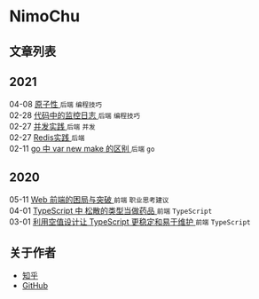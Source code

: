 # NimoChu

## 文章列表


<section id="posts" class="posts"><section id="archive" class="archive"><div class="collection-title">
            <h2 class="archive-year">2021</h2>
          </div>
        <div class="archive-post">
        <span class="archive-post-time">
          04-08
          </span>
        <span class="archive-post-title">
          <a href="https://nimo.fun/atomicity/" class="archive-post-link">
            原子性
          </a>
          <code class="home-tags">后端</code>
          <code class="home-tags">编程技巧</code>
          </span>
      </div>
    <div class="archive-post">
        <span class="archive-post-time">
          02-28
          </span>
        <span class="archive-post-title">
          <a href="https://nimo.fun/how_why_monitor_logs/" class="archive-post-link">
            代码中的监控日志
          </a>
          <code class="home-tags">后端</code>
          <code class="home-tags">编程技巧</code>
          </span>
      </div>
    <div class="archive-post">
        <span class="archive-post-time">
          02-27
          </span>
        <span class="archive-post-title">
          <a href="https://nimo.fun/concurrency_practice/" class="archive-post-link">
            并发实践
          </a>
          <code class="home-tags">后端</code>
          <code class="home-tags">并发</code>
          </span>
      </div>
    <div class="archive-post">
        <span class="archive-post-time">
          02-27
          </span>
        <span class="archive-post-title">
          <a href="https://nimo.fun/cache_practice/" class="archive-post-link">
            Redis实践
          </a>
          <code class="home-tags">后端</code>
          </span>
      </div>
    <div class="archive-post">
        <span class="archive-post-time">
          02-11
          </span>
        <span class="archive-post-title">
          <a href="https://nimo.fun/go_var_new_make/" class="archive-post-link">
            go 中 var new make 的区别
          </a>
          <code class="home-tags">后端</code>
          <code class="home-tags">go</code>
          </span>
      </div>
    <div class="collection-title">
            <h2 class="archive-year">2020</h2>
          </div>
        <div class="archive-post">
        <span class="archive-post-time">
          05-11
          </span>
        <span class="archive-post-title">
          <a href="https://nimo.fun/f2e_up/" class="archive-post-link">
            Web 前端的困局与突破
          </a>
          <code class="home-tags">前端</code>
          <code class="home-tags">职业思考建议</code>
          </span>
      </div>
    <div class="archive-post">
        <span class="archive-post-time">
          04-01
          </span>
        <span class="archive-post-title">
          <a href="https://nimo.fun/ts_go_generics/" class="archive-post-link">
            TypeScript 中 松散的类型当做药品
          </a>
          <code class="home-tags">前端</code>
          <code class="home-tags">TypeScript</code>
          </span>
      </div>
    <div class="archive-post">
        <span class="archive-post-time">
          03-01
          </span>
        <span class="archive-post-title">
          <a href="https://nimo.fun/zero_value_typescript/" class="archive-post-link">
            利用空值设计让 TypeScript 更稳定和易于维护
          </a>
          <code class="home-tags">前端</code>
          <code class="home-tags">TypeScript</code>
          </span>
      </div>
    </section><nav class="pagination"></nav>
    </section>
    
  ## 关于作者

  - [知乎](https://zhihu.com/people/nimoc)
  - [GitHub](https://github.com/nimoc)

